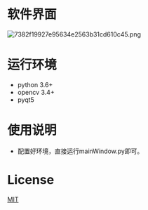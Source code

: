 # 软件界面
![7382f19927e95634e2563b31cd610c45.png](en-resource://database/610:0)
# 运行环境
* python 3.6+
* opencv 3.4+
* pyqt5
# 使用说明
* 配置好环境，直接运行mainWindow.py即可。
# License
[MIT](https://opensource.org/licenses/MIT)